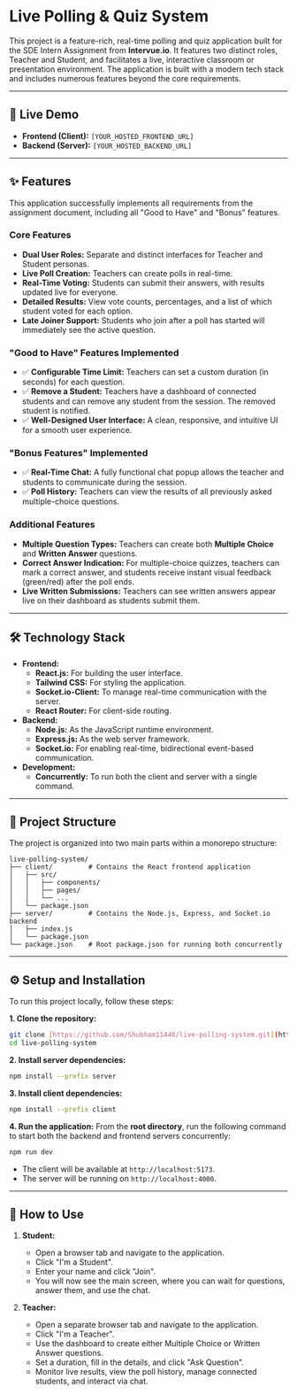 # Live Polling & Quiz System

This project is a feature-rich, real-time polling and quiz application built for the SDE Intern Assignment from **Intervue.io**. It features two distinct roles, Teacher and Student, and facilitates a live, interactive classroom or presentation environment. The application is built with a modern tech stack and includes numerous features beyond the core requirements.

---

## 🚀 Live Demo

* **Frontend (Client):** `[YOUR_HOSTED_FRONTEND_URL]`
* **Backend (Server):** `[YOUR_HOSTED_BACKEND_URL]`

---

## ✨ Features

This application successfully implements all requirements from the assignment document, including all "Good to Have" and "Bonus" features.

### Core Features
- **Dual User Roles:** Separate and distinct interfaces for Teacher and Student personas.
- **Live Poll Creation:** Teachers can create polls in real-time.
- **Real-Time Voting:** Students can submit their answers, with results updated live for everyone.
- **Detailed Results:** View vote counts, percentages, and a list of which student voted for each option.
- **Late Joiner Support:** Students who join after a poll has started will immediately see the active question.

### "Good to Have" Features Implemented
- ✅ **Configurable Time Limit:** Teachers can set a custom duration (in seconds) for each question.
- ✅ **Remove a Student:** Teachers have a dashboard of connected students and can remove any student from the session. The removed student is notified.
- ✅ **Well-Designed User Interface:** A clean, responsive, and intuitive UI for a smooth user experience.

### "Bonus Features" Implemented
- ✅ **Real-Time Chat:** A fully functional chat popup allows the teacher and students to communicate during the session.
- ✅ **Poll History:** Teachers can view the results of all previously asked multiple-choice questions.

### Additional Features
- **Multiple Question Types:** Teachers can create both **Multiple Choice** and **Written Answer** questions.
- **Correct Answer Indication:** For multiple-choice quizzes, teachers can mark a correct answer, and students receive instant visual feedback (green/red) after the poll ends.
- **Live Written Submissions:** Teachers can see written answers appear live on their dashboard as students submit them.

---

## 🛠️ Technology Stack

- **Frontend:**
  - **React.js:** For building the user interface.
  - **Tailwind CSS:** For styling the application.
  - **Socket.io-Client:** To manage real-time communication with the server.
  - **React Router:** For client-side routing.
- **Backend:**
  - **Node.js:** As the JavaScript runtime environment.
  - **Express.js:** As the web server framework.
  - **Socket.io:** For enabling real-time, bidirectional event-based communication.
- **Development:**
  - **Concurrently:** To run both the client and server with a single command.

---

## 📂 Project Structure

The project is organized into two main parts within a monorepo structure:

```
live-polling-system/
├── client/         # Contains the React frontend application
│   ├── src/
│   │   ├── components/
│   │   ├── pages/
│   │   └── ...
│   └── package.json
├── server/         # Contains the Node.js, Express, and Socket.io backend
│   ├── index.js
│   └── package.json
└── package.json    # Root package.json for running both concurrently
```

---

## ⚙️ Setup and Installation

To run this project locally, follow these steps:

**1. Clone the repository:**
```bash
git clone [https://github.com/Shubham11440/live-polling-system.git](https://github.com/Shubham11440/live-polling-system.git)
cd live-polling-system
```

**2. Install server dependencies:**
```bash
npm install --prefix server
```

**3. Install client dependencies:**
```bash
npm install --prefix client
```

**4. Run the application:**
From the **root directory**, run the following command to start both the backend and frontend servers concurrently:
```bash
npm run dev
```
- The client will be available at `http://localhost:5173`.
- The server will be running on `http://localhost:4000`.

---

## 📖 How to Use

1.  **Student:**
    - Open a browser tab and navigate to the application.
    - Click "I'm a Student".
    - Enter your name and click "Join".
    - You will now see the main screen, where you can wait for questions, answer them, and use the chat.

2.  **Teacher:**
    - Open a separate browser tab and navigate to the application.
    - Click "I'm a Teacher".
    - Use the dashboard to create either Multiple Choice or Written Answer questions.
    - Set a duration, fill in the details, and click "Ask Question".
    - Monitor live results, view the poll history, manage connected students, and interact via chat.
